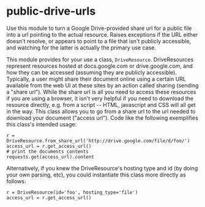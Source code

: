 # public-drive-urls

Use this module to turn a Google Drive-provided
share url for a public file into a url pointing to
the actual resource. Raises exceptions if the URL
either doesn't resolve, or appears to point to a
file that isn't publicly accessible, and watching 
for the latter is actually the primary use case.

This module provides for your use a class, `DriveResource`. 
DriveResources represent resources hosted at docs.google.com
or drive.google.com, and how they can be accessed (assuming
they are publicly accessible).
Typically, a user might share their document online using
a certain URL available from the web UI at these sites
by an action called sharing (sending a "share url"). While
the share url is all you need to access these resources if
you are using a browser, it isn't very helpful if you need
to download the resource directly, e.g. from a script --
HTML, javascript and CSS will all get in the way.
This class allows you to go from a share url to the url
needed to download your document ("access url").
Code like the following exemplifies this class's intended usage:
```
r = DriveResource.from_share_url('http://drive.google.com/file/d/foo/')
access_url = r.get_access_url()
# print the documents contents
requests.get(access_url).content
```
Alternatively, if you knew the DriveResource's hosting
type and id (by doing your own parsing, etc), you could
instantiate this class more directly as follows:
```
r = DriveResource(id='foo', hosting_type='file')
access_url = r.get_access_url()
```
